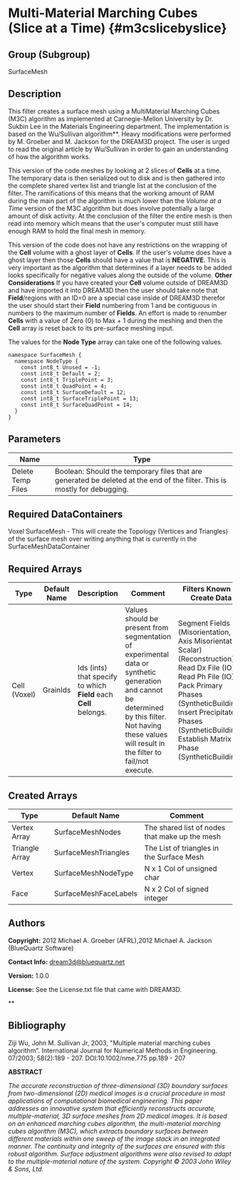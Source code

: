 Multi-Material Marching Cubes (Slice at a Time) {#m3cslicebyslice}
======

## Group (Subgroup) ##
SurfaceMesh

## Description ##
This filter creates a surface mesh using a MultiMaterial Marching Cubes (M3C) algorithm as implemented at Carnegie-Mellon University by Dr. Sukbin Lee in the Materials Engineering department. The implementation is based on the Wu/Sullivan algorithm\*\*. Heavy modifications were performed by M. Groeber and M. Jackson for the DREAM3D project. The user is urged to read the original article by Wu/Sullivan in order to gain an understanding of how the algorithm works.

This version of the code meshes by looking at 2 slices of **Cells** at a time. The temporary data is then serialized out to disk and is then gathered into the complete shared vertex list and triangle list at the conclusion of the filter. The ramifications of this means that the working amount of RAM during the main part of the algorithm is much lower than the _Volume at a Time_ version of the M3C algorithm but does involve potentially a large amount of disk activity. At the conclusion of the filter the entire mesh is then read into memory which means that the user's computer must still have enough RAM to hold the final mesh in memory.
 
This version of the code does not have any restrictions on the wrapping of the **Cell** volume with a ghost layer of **Cells**. If the user's volume does have a ghost layer then those **Cells** should have a value that is __NEGATIVE__. This is very important as the algorithm that determines if a layer needs to be added looks specifically for negative values along the outside of the volume. __Other Considerations__ If you have created your **Cell** volume outside of DREAM3D and have imported it into DREAM3D then the user should take note that **Field**/regions with an ID=0 are a special case inside of DREAM3D therefor the user should start their **Field** numbering from 1 and be contiguous in numbers to the maximum number of **Fields**. An effort is made to renumber **Cells** with a value of Zero (0) to Max + 1 during the meshing and then the **Cell** array is reset back to its pre-surface meshing input.
 
The values for the __Node Type__ array can take one of the following values.

    namespace SurfaceMesh {
      namespace NodeType {
        const int8_t Unused = -1;
        const int8_t Default = 2;
        const int8_t TriplePoint = 3;
        const int8_t QuadPoint = 4;
        const int8_t SurfaceDefault = 12;
        const int8_t SurfaceTriplePoint = 13;
        const int8_t SurfaceQuadPoint = 14;
      }
    }

## Parameters ##

| Name | Type |
|------|------|
| Delete Temp Files | Boolean: Should the temporary files that are generated be deleted at the end of the filter. This is mostly for debugging. |

## Required DataContainers ##
Voxel
SurfaceMesh - This will create the Topology (Vertices and Triangles) of the surface mesh over writing anything that is currently in the SurfaceMeshDataContainer

## Required Arrays ##

| Type | Default Name | Description | Comment | Filters Known to Create Data |
|------|--------------|-------------|---------|-----|
| Cell (Voxel) | GrainIds | Ids (ints) that specify to which **Field** each **Cell** belongs. | Values should be present from segmentation of experimental data or synthetic generation and cannot be determined by this filter. Not having these values will result in the filter to fail/not execute. | Segment Fields (Misorientation, C-Axis Misorientation, Scalar) (Reconstruction), Read Dx File (IO), Read Ph File (IO), Pack Primary Phases (SyntheticBuilding), Insert Precipitate Phases (SyntheticBuilding), Establish Matrix Phase (SyntheticBuilding) |

## Created Arrays ##

| Type | Default Name | Comment |
|------|--------------|---------|
| Vertex Array | SurfaceMeshNodes | The shared list of nodes that make up the mesh |
| Triangle Array | SurfaceMeshTriangles | The List of triangles in the Surface Mesh |
| Vertex | SurfaceMeshNodeType | N x 1 Col of unsigned char |
| Face   | SurfaceMeshFaceLabels | N x 2 Col of signed integer |

## Authors ##

**Copyright:** 2012 Michael A. Groeber (AFRL),2012 Michael A. Jackson (BlueQuartz Software)

**Contact Info:** dream3d@bluequartz.net

**Version:** 1.0.0

**License:**  See the License.txt file that came with DREAM3D.


\*\*
## Bibliography ##
Ziji Wu, John M. Sullivan Jr, 2003, "Multiple material marching cubes algorithm". International Journal for Numerical Methods in Engineering. 07/2003; 58(2):189 - 207. DOI:10.1002/nme.775 pp.189 - 207

**ABSTRACT**

_The accurate reconstruction of three-dimensional (3D) boundary surfaces from two-dimensional (2D) medical images is a crucial procedure in most applications of computational biomedical engineering. This paper addresses an innovative system that efficiently reconstructs accurate, multiple-material, 3D surface meshes from 2D medical images. It is based on an enhanced marching cubes algorithm, the multi-material marching cubes algorithm (M3C), which extracts boundary surfaces between different materials within one sweep of the image stack in an integrated manner. The continuity and integrity of the surfaces are ensured with this robust algorithm. Surface adjustment algorithms were also revised to adapt to the multiple-material nature of the system. Copyright © 2003 John Wiley & Sons, Ltd._

